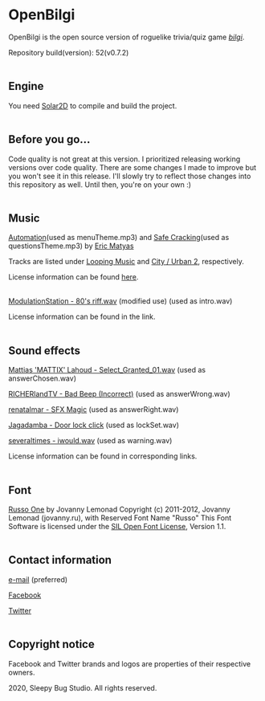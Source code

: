# OpenBilgi

OpenBilgi is the open source version of roguelike trivia/quiz game [*bilgi*](https://play.google.com/store/apps/details?id=io.sleepybug.bilgi).

Repository build(version): 52(v0.7.2)
<br><br>

## Engine

You need [Solar2D](https://solar2d.com/) to compile and build the project.
<br><br>

## Before you go...

Code quality is not great at this version. I prioritized releasing working versions over code quality. There are some changes I made to improve but you won't see it in this release. I'll slowly try to reflect those changes into this repository as well. Until then, you're on your own :)
<br><br>

## Music

[Automation](http://soundimage.org/wp-content/uploads/2016/11/Automation.mp3)(used as menuTheme.mp3) and [Safe Cracking](https://soundimage.org/wp-content/uploads/2019/05/Safe-Cracking.mp3)(used as questionsTheme.mp3) by [Eric Matyas](https://soundimage.org/)

Tracks are listed under [Looping Music](https://soundimage.org/looping-music/) and [City / Urban 2](https://soundimage.org/city-urban-2/), respectively.

License information can be found [here](https://soundimage.org/sample-page/).
<br><br>

[ModulationStation - 80's riff.wav](https://freesound.org/people/ModulationStation/sounds/392465/) (modified use) (used as intro.wav)

License information can be found in the link.
<br><br>

## Sound effects

[Mattias 'MATTIX' Lahoud - Select_Granted_01.wav](https://freesound.org/people/MATTIX/sounds/404151/) (used as answerChosen.wav)

[RICHERlandTV - Bad Beep (Incorrect)](https://freesound.org/people/RICHERlandTV/sounds/216090/) (used as answerWrong.wav)

[renatalmar - SFX Magic](https://freesound.org/people/renatalmar/sounds/264981/) (used as answerRight.wav)

[Jagadamba - Door lock click](https://freesound.org/people/Jagadamba/sounds/387713/) (used as lockSet.wav)

[severaltimes - iwould.wav](https://freesound.org/people/severaltimes/sounds/80600/) (used as warning.wav)

License information can be found in corresponding links.
<br><br>

## Font

[Russo One](https://www.dafont.com/russo-one.font) by Jovanny Lemonad
Copyright (c) 2011-2012, Jovanny Lemonad (jovanny.ru), with Reserved Font Name "Russo"
This Font Software is licensed under the [SIL Open Font License](http://scripts.sil.org/OFL), Version 1.1.
<br><br>

## Contact information
[e-mail](mailto:info.sleepybug@gmail.com?subject=[GitHub]%20OpenBilgi) (preferred)

[Facebook](https://www.facebook.com/sleepybugstudio/)

[Twitter](https://twitter.com/sleepybugstudio)
<br><br>

## Copyright notice

Facebook and Twitter brands and logos are properties of their respective owners.

2020, Sleepy Bug Studio. All rights reserved.
<br><br>
